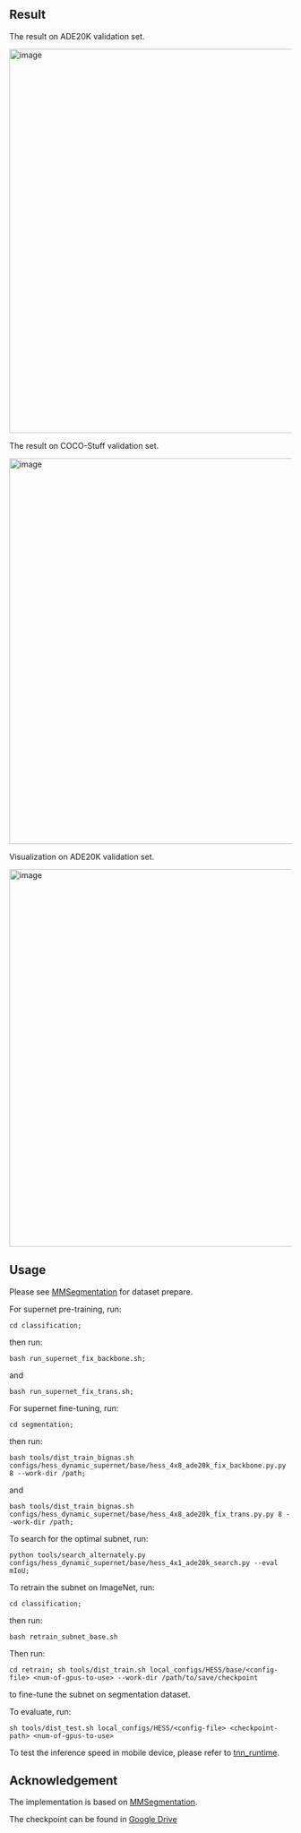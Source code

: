 ## Result
The result on ADE20K validation set.

<img width="686" alt="image" src="https://github.com/wmkai/NAS/assets/39148461/977cd5f2-1d0e-4af3-9e6f-6701957ac994">

The result on COCO-Stuff validation set.

<img width="689" alt="image" src="https://github.com/wmkai/NAS/assets/39148461/aa98c92f-8d0a-47d8-a6a4-050184be1c5c">

Visualization on ADE20K validation set.

<img width="674" alt="image" src="https://github.com/wmkai/NAS/assets/39148461/df94304c-38ee-4fdc-84f1-69d0a764b878">

## Usage
Please see [MMSegmentation](https://github.com/open-mmlab/mmsegmentation/blob/master/docs/en/dataset_prepare.md) for dataset prepare.

For supernet pre-training, run:
```
cd classification;
```
then run:
```
bash run_supernet_fix_backbone.sh;
```
and
```
bash run_supernet_fix_trans.sh;
```

For supernet fine-tuning, run:
```
cd segmentation;
```
then run:
```
bash tools/dist_train_bignas.sh configs/hess_dynamic_supernet/base/hess_4x8_ade20k_fix_backbone.py.py 8 --work-dir /path;
```
and
```
bash tools/dist_train_bignas.sh configs/hess_dynamic_supernet/base/hess_4x8_ade20k_fix_trans.py.py 8 --work-dir /path;
```

To search for the optimal subnet, run:
```
python tools/search_alternately.py configs/hess_dynamic_supernet/base/hess_4x1_ade20k_search.py --eval mIoU;
```

To retrain the subnet on ImageNet, run:
```
cd classification;
```
then run:
```
bash retrain_subnet_base.sh
```

Then run:
```
cd retrain; sh tools/dist_train.sh local_configs/HESS/base/<config-file> <num-of-gpus-to-use> --work-dir /path/to/save/checkpoint
```
to fine-tune the subnet on segmentation dataset.

To evaluate, run:
```
sh tools/dist_test.sh local_configs/HESS/<config-file> <checkpoint-path> <num-of-gpus-to-use>
```


To test the inference speed in mobile device, please refer to [tnn_runtime](tnn_runtime.md).

## Acknowledgement

The implementation is based on [MMSegmentation](https://github.com/open-mmlab/mmsegmentation).

The checkpoint can be found in [Google Drive](https://drive.google.com/drive/folders/1G1FEkT5zWl6kfOGHwMX5xxaydKAIWmYE?usp=share_link)
